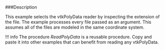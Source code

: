 ###Description

This example selects the vtkPolyData reader by inspecting the extension of the file. The example processes every file passed as an argument. This assumes all of the files are modeled in the same coordinate system.


!!! info
    The procedure *ReadPolyData* is a reusable procedure. Copy and paste it into other examples that can benefit from reading any vtkPolyData.
